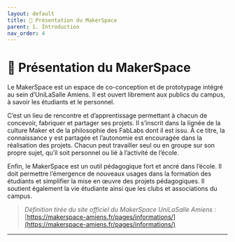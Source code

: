 ```yaml
---
layout: default
title: 🧰 Présentation du MakerSpace
parent: 1. Introduction
nav_order: 4
---
```


# 🧰 Présentation du MakerSpace

Le MakerSpace est un espace de co-conception et de prototypage intégré au sein d’UniLaSalle Amiens. Il est ouvert librement aux publics du campus, à savoir les étudiants et le personnel.

C’est un lieu de rencontre et d’apprentissage permettant à chacun de concevoir, fabriquer et partager ses projets. Il s’inscrit dans la lignée de la culture Maker et de la philosophie des FabLabs dont il est issu. À ce titre, la connaissance y est partagée et l’autonomie est encouragée dans la réalisation des projets. Chacun peut travailler seul ou en groupe sur son propre sujet, qu’il soit personnel ou lié à l’activité de l’école.

Enfin, le MakerSpace est un outil pédagogique fort et ancré dans l’école. Il doit permettre l’émergence de nouveaux usages dans la formation des étudiants et simplifier la mise en œuvre des projets pédagogiques. Il soutient également la vie étudiante ainsi que les clubs et associations du campus.

> *Définition tirée du site officiel du MakerSpace UniLaSalle Amiens :*  
> [https://makerspace-amiens.fr/pages/informations/](https://makerspace-amiens.fr/pages/informations/)

---
